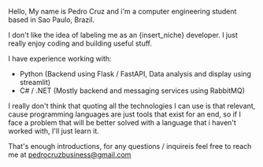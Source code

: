 Hello, My name is Pedro Cruz and i'm a computer engineering student based in Sao Paulo, Brazil.

I don't like the idea of labeling me as an {insert_niche} developer. I just really enjoy coding and building useful stuff.

I have experience working with:
- Python (Backend using Flask / FastAPI, Data analysis and display using streamlit)
- C# / .NET (Mostly backend and messaging services using RabbitMQ)

I really don't think that quoting all the technologies I can use is that relevant, cause programming languages are just tools that exist for an end, so if I face a problem that will be better solved with a language that i haven't worked with, I'll just learn it.

That's enough introductions, for any questions / inquireis feel free to reach me at [pedrocruzbusiness@gmail.com](mailto:pedrocruzbusiness@gmail.com)
